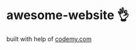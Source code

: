 # awesome-website :ok_hand:                                                                                                                                                                                                                                                                                                                           
built with help of <a href="http://johnelder.com/">codemy.com</a>
